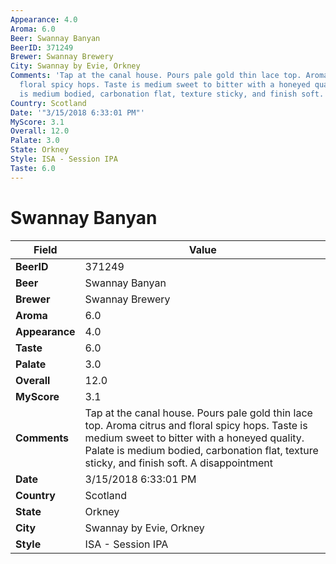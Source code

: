 ```yaml
---
Appearance: 4.0
Aroma: 6.0
Beer: Swannay Banyan
BeerID: 371249
Brewer: Swannay Brewery
City: Swannay by Evie, Orkney
Comments: 'Tap at the canal house. Pours pale gold thin lace top. Aroma citrus and
  floral spicy hops. Taste is medium sweet to bitter with a honeyed quality. Palate
  is medium bodied, carbonation flat, texture sticky, and finish soft. A disappointment '
Country: Scotland
Date: '"3/15/2018 6:33:01 PM"'
MyScore: 3.1
Overall: 12.0
Palate: 3.0
State: Orkney
Style: ISA - Session IPA
Taste: 6.0
---
```


# Swannay Banyan

| Field         | Value |
|---------------|-------|
| **BeerID** | 371249 |
| **Beer** | Swannay Banyan |
| **Brewer** | Swannay Brewery |
| **Aroma** | 6.0 |
| **Appearance** | 4.0 |
| **Taste** | 6.0 |
| **Palate** | 3.0 |
| **Overall** | 12.0 |
| **MyScore** | 3.1 |
| **Comments** | Tap at the canal house. Pours pale gold thin lace top. Aroma citrus and floral spicy hops. Taste is medium sweet to bitter with a honeyed quality. Palate is medium bodied, carbonation flat, texture sticky, and finish soft. A disappointment  |
| **Date** | 3/15/2018 6:33:01 PM |
| **Country** | Scotland |
| **State** | Orkney |
| **City** | Swannay by Evie, Orkney |
| **Style** | ISA - Session IPA |
